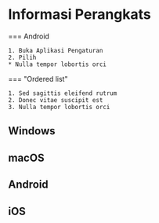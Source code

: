 # Informasi Perangkats


=== Android

    1. Buka Aplikasi Pengaturan
    2. Pilih
    * Nulla tempor lobortis orci

=== "Ordered list"

    1. Sed sagittis eleifend rutrum
    2. Donec vitae suscipit est
    3. Nulla tempor lobortis orci

## Windows
## macOS
## Android

## iOS
